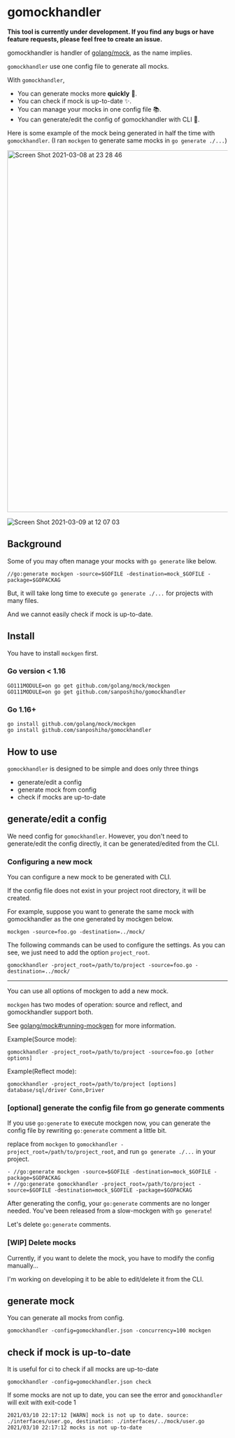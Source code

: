 # gomockhandler

**This tool is currently under development.
If you find any bugs or have feature requests, please feel free to create an issue.**

gomockhandler is handler of [golang/mock](https://github.com/golang/mock), as the name implies.

`gomockhandler` use one config file to generate all mocks.

With `gomockhandler`, 

- You can generate mocks more **quickly** :rocket:.
- You can check if mock is up-to-date :sparkles:.
- You can manage your mocks in one config file :books:.
- You can generate/edit the config of gomockhandler with CLI :wrench:.

Here is some example of the mock being generated in half the time with `gomockhandler`. (I ran `mockgen` to generate same mocks in `go generate ./...`)


<img width="825" alt="Screen Shot 2021-03-08 at 23 28 46" src="https://user-images.githubusercontent.com/44139130/110334403-1444ba00-8066-11eb-9377-0d8c98a84c9e.png">

![Screen Shot 2021-03-09 at 12 07 03](https://user-images.githubusercontent.com/44139130/110413121-ac778900-80d0-11eb-89c1-73b7e80c11c9.png)


## Background

Some of you may often manage your mocks with `go generate` like below.

```
//go:generate mockgen -source=$GOFILE -destination=mock_$GOFILE -package=$GOPACKAG
```

But, it will take long time to execute `go generate ./...` for projects with many files. 

And we cannot easily check if mock is up-to-date.

## Install

You have to install `mockgen` first.

### Go version < 1.16
```
GO111MODULE=on go get github.com/golang/mock/mockgen
GO111MODULE=on go get github.com/sanposhiho/gomockhandler
```
### Go 1.16+
```
go install github.com/golang/mock/mockgen
go install github.com/sanposhiho/gomockhandler
```

## How to use

`gomockhandler` is designed to be simple and does only three things

- generate/edit a config
- generate mock from config
- check if mocks are up-to-date

## generate/edit a config

We need config for `gomockhandler`. 
However, you don't need to generate/edit the config directly, it can be generated/edited from the CLI.

### Configuring a new mock

You can configure a new mock to be generated with CLI.

If the config file does not exist in your project root directory, it will be created.

For example, suppose you want to generate the same mock with gomockhandler as the one generated by mockgen below.

```
mockgen -source=foo.go -destination=../mock/
```

The following commands can be used to configure the settings.
As you can see, we just need to add the option `project_root`.

```
gomockhandler -project_root=/path/to/project -source=foo.go -destination=../mock/
```

---

You can use all options of mockgen to add a new mock.

`mockgen` has two modes of operation: source and reflect, and gomockhandler support both.

See [golang/mock#running-mockgen](https://github.com/golang/mock#running-mockgen) for more information.

Example(Source mode):
```
gomockhandler -project_root=/path/to/project -source=foo.go [other options]
```

Example(Reflect mode):
```
gomockhandler -project_root=/path/to/project [options] database/sql/driver Conn,Driver
```

### [optional] generate the config file from go generate comments

If you use `go:generate` to execute mockgen now, you can generate the config file by rewriting `go:generate` comment a little bit.

replace from `mockgen` to `gomockhandler -project_root=/path/to/project_root`, and run `go generate ./...` in your project.

```
- //go:generate mockgen -source=$GOFILE -destination=mock_$GOFILE -package=$GOPACKAG
+ //go:generate gomockhandler -project_root=/path/to/project -source=$GOFILE -destination=mock_$GOFILE -package=$GOPACKAG
```

After generating the config, your `go:generate` comments are no longer needed. You've been released from a slow-mockgen with `go generate`!

Let's delete `go:generate` comments.

### [WIP] Delete mocks

Currently, if you want to delete the mock, you have to modify the config manually...

I'm working on developing it to be able to edit/delete it from the CLI.

## generate mock

You can generate all mocks from config.

```
gomockhandler -config=gomockhandler.json -concurrency=100 mockgen
```

## check if mock is up-to-date

It is useful for ci to check if all mocks are up-to-date

```
gomockhandler -config=gomockhandler.json check
```
If some mocks are not up to date, you can see the error and `gomockhandler` will exit with exit-code 1 

```
2021/03/10 22:17:12 [WARN] mock is not up to date. source: ./interfaces/user.go, destination: ./interfaces/../mock/user.go
2021/03/10 22:17:12 mocks is not up-to-date
```

